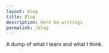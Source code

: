 ```yaml
---
layout: blog
title: Blog
description: Here be writings
permalink: /blog
---
```


A dump of what I learn and what I think.